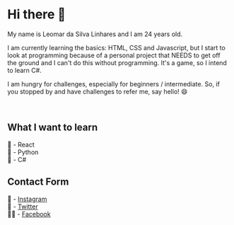 # Hi there 👋

<p>My name is Leomar da Silva Linhares and I am 24 years old.</p>
<p> I am currently learning the basics: HTML, CSS and Javascript, but I start to look at programming because of a personal project that NEEDS to get off the ground and I can't do this without programming. It's a game, so I intend to learn C#.</ p>
<p> I am hungry for challenges, especially for beginners / intermediate. So, if you stopped by and have challenges to refer me, say hello! 😄 </p>
<br>

## What I want to learn
:pushpin: - React<br>
:pushpin: - Python<br>
:pushpin: - C#

## Contact Form

 📸 - [Instagram](http://instagram.com/leomarlinhares)<br>
 🐤 - [Twitter](http://twitter.com/leomarlinhares)<br>
 👍🏼 - [Facebook](http://facebook.com/leomarlinhares)
